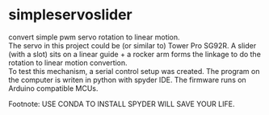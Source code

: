 # simpleservoslider
convert simple pwm servo rotation to linear motion. <br />
The servo in this project could be (or similar to) Tower Pro SG92R. A slider (with a slot) sits on a linear guide + a rocker arm forms the linkage to do the rotation to linear motion convertion. <br />
To test this mechanism, a serial control setup was created. The program on the computer is writen in python with spyder IDE. 
The firmware runs on Arduino compatible MCUs. 

Footnote: USE CONDA TO INSTALL SPYDER WILL SAVE YOUR LIFE.
